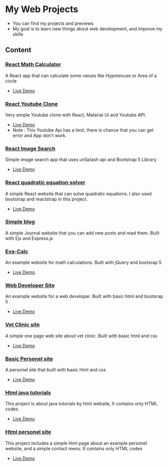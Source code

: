 # My Web Projects
- You can find my projects and previews
- My goal is to learn new things about web development, and improve my skills

## Content
### [React Math Calculator](https://github.com/brkunver/React-Math-Calculator)

A React app that can calculate some values like Hypotenuse or Area of a circle

- [Live Demo](https://confident-elion-69cb01.netlify.app/)


### [React Youtube Clone](https://github.com/brkunver/react-youtube-api)

Very simple Youtube clone with React, Material UI and Youtube API.

- [Live Demo](https://brkunver.github.io/react-youtube-api/build/)
- Note : This Youtube Api has a limit, there is chance that you can get error and App don't work.

### [React Image Search](https://github.com/brkunver/react-image-search)

Simple image search app that uses unSplash api and Bootstrap 5 Library
- [Live Demo](https://brkunver.github.io/react-image-search/build/)


### [React quadratic equation solver](https://github.com/brkunver/react-equation)

A simple React website that can solve quadratic equations. I also used bootstrap and reactstrap in this project.
- [Live Demo](https://brkunver.github.io/react-equation/build)


### [Simple blog](https://github.com/brkunver/Simple-blog)
A simple Journal website that you can add new posts and read them. Built with Ejs and Express.js

### [Eva-Calc](https://github.com/brkunver/evaCalc) 
An example website for math calculations. Built with jQuery and bootsrap 5
- [Live Demo](https://brkunver.github.io/evaCalc/)

### [Web Developer Site](https://github.com/brkunver/wDevApp)
An example website for a web developer. Built with basic html and bootsrap 5 
- [Live Demo](https://brkunver.github.io/wDevApp/)

### [Vet Clinic site](https://github.com/brkunver/vet-clinic)
A simple one page web site about vet clinic. Built with basic html and css
- [Live Demo](https://brkunver.github.io/vet-clinic/)

### [Basic Personel site](https://github.com/brkunver/basic-personel)
A personel site that built with basic html and css
- [Live Demo](https://brkunver.github.io/basic-personel/)

### [Html java tutorials](https://github.com/brkunver/html-java-tutorial)
This project is about java tutorials by html website, It contains only HTML codes
- [Live Demo](https://brkunver.github.io/html-java-tutorial/ "Click for preview")

### [Html personel site](https://github.com/brkunver/basic-html)
This project includes a simple html page about an example personel website, and a simple contact menu. It contains only HTML codes  
- [Live Demo](https://brkunver.github.io/basic-html)

